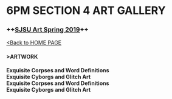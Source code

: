 # **6PM SECTION 4 ART GALLERY**

### **++[SJSU Art Spring 2019](https://carriehott.github.io/SJSU-Art74-Sp2019/)++**

[<Back to HOME PAGE](https://carriehott.github.io/SJSU-Art74-Sp2019/)

#### >ARTWORK

**Exquisite Corpses and Word Definitions**
<br>
**Exquisite Cyborgs and Glitch Art**
<br>
**Exquisite Corpses and Word Definitions**
<br>
**Exquisite Cyborgs and Glitch Art**
